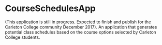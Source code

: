 # CourseSchedulesApp
(This application is still in progress. Expected to finish and publish for the Carleton College community December 2017).
An application that generates potential class schedules based on the course options selected by Carleton College students.

